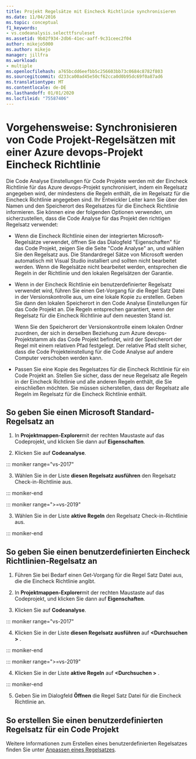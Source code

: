 ```yaml
---
title: Projekt Regelsätze mit Eincheck Richtlinie synchronisieren
ms.date: 11/04/2016
ms.topic: conceptual
f1_keywords:
- vs.codeanalysis.selecttfsruleset
ms.assetid: 9b02f934-2db6-41ec-aaff-9c31ceec2f04
author: mikejo5000
ms.author: mikejo
manager: jillfra
ms.workload:
- multiple
ms.openlocfilehash: a765bcdd6eefbb5c256603bb73c0684c8782f803
ms.sourcegitcommit: d233ca00ad45e50cf62cca0d0b95dc69f0a87ad6
ms.translationtype: MT
ms.contentlocale: de-DE
ms.lasthandoff: 01/01/2020
ms.locfileid: "75587406"
---
```

# <a name="how-to-synchronize-code-project-rule-sets-with-an-azure-devops-project-check-in-policy"></a>Vorgehensweise: Synchronisieren von Code Projekt-Regelsätzen mit einer Azure devops-Projekt Eincheck Richtlinie

Die Code Analyse Einstellungen für Code Projekte werden mit der Eincheck Richtlinie für das Azure devops-Projekt synchronisiert, indem ein Regelsatz angegeben wird, der mindestens die Regeln enthält, die im Regelsatz für die Eincheck Richtlinie angegeben sind. Ihr Entwickler Leiter kann Sie über den Namen und den Speicherort des Regelsatzes für die Eincheck Richtlinie informieren. Sie können eine der folgenden Optionen verwenden, um sicherzustellen, dass die Code Analyse für das Projekt den richtigen Regelsatz verwendet:

- Wenn die Eincheck Richtlinie einen der integrierten Microsoft-Regelsätze verwendet, öffnen Sie das Dialogfeld "Eigenschaften" für das Code Projekt, zeigen Sie die Seite "Code Analyse" an, und wählen Sie den Regelsatz aus. Die Standardregel Sätze von Microsoft werden automatisch mit Visual Studio installiert und sollten nicht bearbeitet werden. Wenn die Regelsätze nicht bearbeitet werden, entsprechen die Regeln in der Richtlinie und den lokalen Regelsätzen der Garantie.

- Wenn in der Eincheck Richtlinie ein benutzerdefinierter Regelsatz verwendet wird, führen Sie einen Get-Vorgang für die Regel Satz Datei in der Versionskontrolle aus, um eine lokale Kopie zu erstellen. Geben Sie dann den lokalen Speicherort in den Code Analyse Einstellungen für das Code Projekt an. Die Regeln entsprechen garantiert, wenn der Regelsatz für die Eincheck Richtlinie auf dem neuesten Stand ist.

     Wenn Sie den Speicherort der Versionskontrolle einem lokalen Ordner zuordnen, der sich in derselben Beziehung zum Azure devops-Projektstamm als das Code Projekt befindet, wird der Speicherort der Regel mit einem relativen Pfad festgelegt. Der relative Pfad stellt sicher, dass die Code Projekteinstellung für die Code Analyse auf andere Computer verschoben werden kann.

- Passen Sie eine Kopie des Regelsatzes für die Eincheck Richtlinie für ein Code Projekt an. Stellen Sie sicher, dass der neue Regelsatz alle Regeln in der Eincheck Richtlinie und alle anderen Regeln enthält, die Sie einschließen möchten. Sie müssen sicherstellen, dass der Regelsatz alle Regeln im Regelsatz für die Eincheck Richtlinie enthält.

## <a name="to-specify-a-microsoft-standard-rule-set"></a>So geben Sie einen Microsoft Standard-Regelsatz an

1. In **Projektmappen-Explorer**mit der rechten Maustaste auf das Codeprojekt, und klicken Sie dann auf **Eigenschaften**.

2. Klicken Sie auf **Codeanalyse**.

::: moniker range="vs-2017"

3. Wählen Sie in der Liste **diesen Regelsatz ausführen** den Regelsatz Check-in-Richtlinie aus.

::: moniker-end

::: moniker range=">=vs-2019"

3. Wählen Sie in der Liste **aktive Regeln** den Regelsatz Check-in-Richtlinie aus.

::: moniker-end

## <a name="to-specify-a-custom-check-in-policy-rule-set"></a>So geben Sie einen benutzerdefinierten Eincheck Richtlinien-Regelsatz an

1. Führen Sie bei Bedarf einen Get-Vorgang für die Regel Satz Datei aus, die die Eincheck Richtlinie angibt.

2. In **Projektmappen-Explorer**mit der rechten Maustaste auf das Codeprojekt, und klicken Sie dann auf **Eigenschaften**.

3. Klicken Sie auf **Codeanalyse**.

::: moniker range="vs-2017"

4. Klicken Sie in der Liste **diesen Regelsatz ausführen** auf **\<Durchsuchen >** .

::: moniker-end

::: moniker range=">=vs-2019"

4. Klicken Sie in der Liste **aktive Regeln** auf **\<Durchsuchen >** .

::: moniker-end

5. Geben Sie im Dialogfeld **Öffnen** die Regel Satz Datei für die Eincheck Richtlinie an.

## <a name="to-create-a-custom-rule-set-for-a-code-project"></a>So erstellen Sie einen benutzerdefinierten Regelsatz für ein Code Projekt

Weitere Informationen zum Erstellen eines benutzerdefinierten Regelsatzes finden Sie unter [Anpassen eines Regelsatzes](how-to-create-a-custom-rule-set.md).
